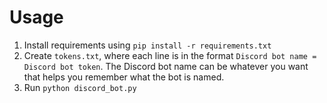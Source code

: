 # Usage

1. Install requirements using `pip install -r requirements.txt`
2. Create `tokens.txt`, where each line is in the format `Discord bot name = Discord bot token`. The Discord bot name can be whatever you want that helps you remember what the bot is named.
3. Run `python discord_bot.py`